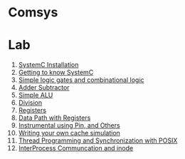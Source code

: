 # Comsys


Lab
===
1. [SystemC Installation](https://github.com/SzNeUrTo/Comsys/tree/master/lab01/prepare)
2. [Getting to know SystemC](https://github.com/SzNeUrTo/Comsys/tree/master/lab02/multifiles)
3. [Simple logic gates and combinational logic](https://github.com/SzNeUrTo/Comsys/tree/master/lab03/logic-gates)
4. [Adder Subtractor](https://github.com/SzNeUrTo/Comsys/tree/master/lab04/fulladder)
5. [Simple ALU](https://github.com/SzNeUrTo/Comsys/tree/master/lab05/multiplier)
6. [Division](https://github.com/SzNeUrTo/Comsys/tree/master/lab06/divider)
7. [Registers](https://github.com/SzNeUrTo/Comsys/tree/master/lab07/registers)
8. [Data Path with Registers](https://github.com/SzNeUrTo/Comsys/tree/master/lab08/datapath)
9. [Instrumental using Pin, and Others](https://github.com/SzNeUrTo/Comsys/tree/master/lab09)
10. [Writing your own cache simulation](https://github.com/SzNeUrTo/Comsys/tree/master/lab10)
11. [Thread Programming and Synchronization with POSIX](https://github.com/SzNeUrTo/Comsys/tree/master/lab11)
12. [InterProcess Communcation and inode](https://github.com/SzNeUrTo/Comsys/tree/master/lab12)
